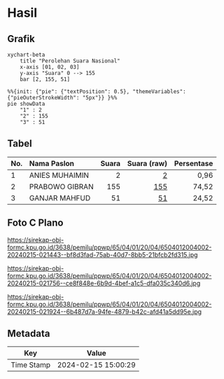 # Hasil

## Grafik

```mermaid
xychart-beta
    title "Perolehan Suara Nasional"
    x-axis [01, 02, 03]
    y-axis "Suara" 0 --> 155
    bar [2, 155, 51]
```

```mermaid
%%{init: {"pie": {"textPosition": 0.5}, "themeVariables": {"pieOuterStrokeWidth": "5px"}} }%%
pie showData
    "1" : 2
    "2" : 155
    "3" : 51
```

## Tabel

| No. | Nama Paslon    | Suara | Suara (raw) | Persentase |
|:--- |:-------------- | -----:| -----------:| ----------:|
| 1   | ANIES MUHAIMIN | 2     | [2][p-1]    | 0,96       |
| 2   | PRABOWO GIBRAN | 155   | [155][p-2]  | 74,52      |
| 3   | GANJAR MAHFUD  | 51    | [51][p-3]   | 24,52      |


[p-1]: https://github.com/gigit-pemilu/pemilu-2024/blob/main/pilpres/hitung-suara/sub/65-kalimantan-utara/sub/04-tana-tidung/sub/01-sesayap/sub/2004-sedulun/sub/002-tps/sub/paslon-1.txt
[p-2]: https://github.com/gigit-pemilu/pemilu-2024/blob/main/pilpres/hitung-suara/sub/65-kalimantan-utara/sub/04-tana-tidung/sub/01-sesayap/sub/2004-sedulun/sub/002-tps/sub/paslon-2.txt
[p-3]: https://github.com/gigit-pemilu/pemilu-2024/blob/main/pilpres/hitung-suara/sub/65-kalimantan-utara/sub/04-tana-tidung/sub/01-sesayap/sub/2004-sedulun/sub/002-tps/sub/paslon-3.txt

## Foto C Plano

https://sirekap-obj-formc.kpu.go.id/3638/pemilu/ppwp/65/04/01/20/04/6504012004002-20240215-021443--bf8d3fad-75ab-40d7-8bb5-21bfcb2fd315.jpg

https://sirekap-obj-formc.kpu.go.id/3638/pemilu/ppwp/65/04/01/20/04/6504012004002-20240215-021756--ce8f848e-6b9d-4bef-a1c5-dfa035c340d6.jpg

https://sirekap-obj-formc.kpu.go.id/3638/pemilu/ppwp/65/04/01/20/04/6504012004002-20240215-021924--6b487d7a-94fe-4879-b42c-afd41a5dd95e.jpg


## Metadata

| Key        | Value               |
| ---------- | ------------------- |
| Time Stamp | 2024-02-15 15:00:29 |



